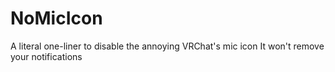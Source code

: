 # NoMicIcon
A literal one-liner to disable the annoying VRChat's mic icon 
It won't remove your notifications
